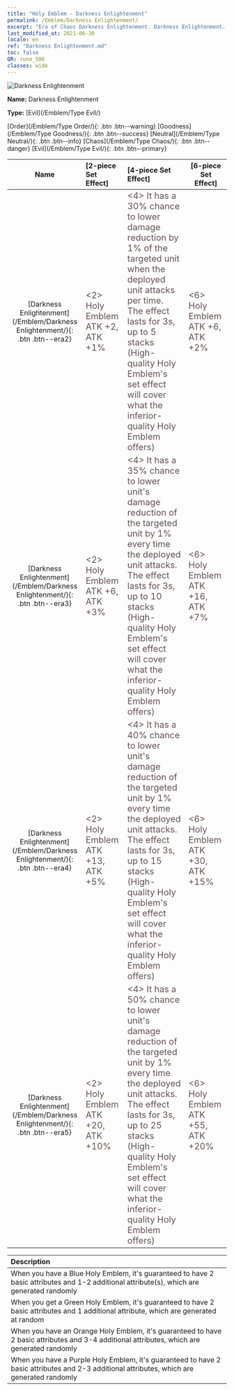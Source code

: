 ```yaml
---
title: "Holy Emblem - Darkness Enlightenment"
permalink: /Emblem/Darkness Enlightenment/
excerpt: "Era of Chaos Darkness Enlightenment. Darkness Enlightenment. Era of Chaos Holy Emblem Darkness Enlightenment. Era of Chaos Evil Darkness Enlightenment"
last_modified_at: 2021-06-30
locale: en
ref: "Darkness Enlightenment.md"
toc: false
QR: rune_506
classes: wide
---
```


  ![Darkness Enlightenment](/images/r/rune_icon_506.png)

 **Name:** Darkness Enlightenment

 **Type:** [Evil](/Emblem/Type Evil/)

  [Order](/Emblem/Type Order/){: .btn .btn--warning}   [Goodness](/Emblem/Type Goodness/){: .btn .btn--success}   [Neutral](/Emblem/Type Neutral/){: .btn .btn--info}   [Chaos](/Emblem/Type Chaos/){: .btn .btn--danger}   [Evil](/Emblem/Type Evil/){: .btn .btn--primary} 

  |  Name    | [2-piece Set Effect] | [4-piece Set Effect] | [6-piece Set Effect]  | 
  |:-----------------------:|:-------------------|:-----------------|----------------| 
  | [Darkness Enlightenment](/Emblem/Darkness Enlightenment/){: .btn .btn--era2} | <span style="color: #645252;font-size:20px">&lt;2&gt; Holy Emblem ATK +2, ATK +1%</span> | <span style="color: #645252;font-size:20px">&lt;4&gt; It has a 30% chance to lower damage reduction by 1% of the targeted unit when the deployed unit attacks per time. The effect lasts for 3s, up to 5 stacks (High-quality Holy Emblem's set effect will cover what the inferior-quality Holy Emblem offers)</span> | <span style="color: #645252;font-size:20px">&lt;6&gt; Holy Emblem ATK +6, ATK +2%</span> | 
  | [Darkness Enlightenment](/Emblem/Darkness Enlightenment/){: .btn .btn--era3} | <span style="color: #645252;font-size:20px">&lt;2&gt; Holy Emblem ATK +6, ATK +3%</span> | <span style="color: #645252;font-size:20px">&lt;4&gt; It has a 35% chance to lower unit's damage reduction of the targeted unit by 1% every time the deployed unit attacks. The effect lasts for 3s, up to 10 stacks (High-quality Holy Emblem's set effect will cover what the inferior-quality Holy Emblem offers)</span> | <span style="color: #645252;font-size:20px">&lt;6&gt; Holy Emblem ATK +16, ATK +7%</span> | 
  | [Darkness Enlightenment](/Emblem/Darkness Enlightenment/){: .btn .btn--era4} | <span style="color: #645252;font-size:20px">&lt;2&gt; Holy Emblem ATK +13, ATK +5%</span> | <span style="color: #645252;font-size:20px">&lt;4&gt; It has a 40% chance to lower unit's damage reduction of the targeted unit by 1% every time the deployed unit attacks. The effect lasts for 3s, up to 15 stacks (High-quality Holy Emblem's set effect will cover what the inferior-quality Holy Emblem offers)</span> | <span style="color: #645252;font-size:20px">&lt;6&gt; Holy Emblem ATK +30, ATK +15%</span> | 
  | [Darkness Enlightenment](/Emblem/Darkness Enlightenment/){: .btn .btn--era5} | <span style="color: #645252;font-size:20px">&lt;2&gt; Holy Emblem ATK +20, ATK +10%</span> | <span style="color: #645252;font-size:20px">&lt;4&gt; It has a 50% chance to lower unit's damage reduction of the targeted unit by 1% every time the deployed unit attacks. The effect lasts for 3s, up to 25 stacks (High-quality Holy Emblem's set effect will cover what the inferior-quality Holy Emblem offers)</span> | <span style="color: #645252;font-size:20px">&lt;6&gt; Holy Emblem ATK +55, ATK +20%</span> | 

  |         Description            | 
  |:-------------------------------|
  | When you have a Blue Holy Emblem, it's guaranteed to have 2 basic attributes and 1-2 additional attribute(s), which are generated randomly |
  | When you get a Green Holy Emblem, it's guaranteed to have 2 basic attributes and 1 additional attribute, which are generated at random |
  | When you have an Orange Holy Emblem, it's guaranteed to have 2 basic attributes and 3-4 additional attributes, which are generated randomly |
  | When you have a Purple Holy Emblem, it's guaranteed to have 2 basic attributes and 2-3 additional attributes, which are generated randomly |

